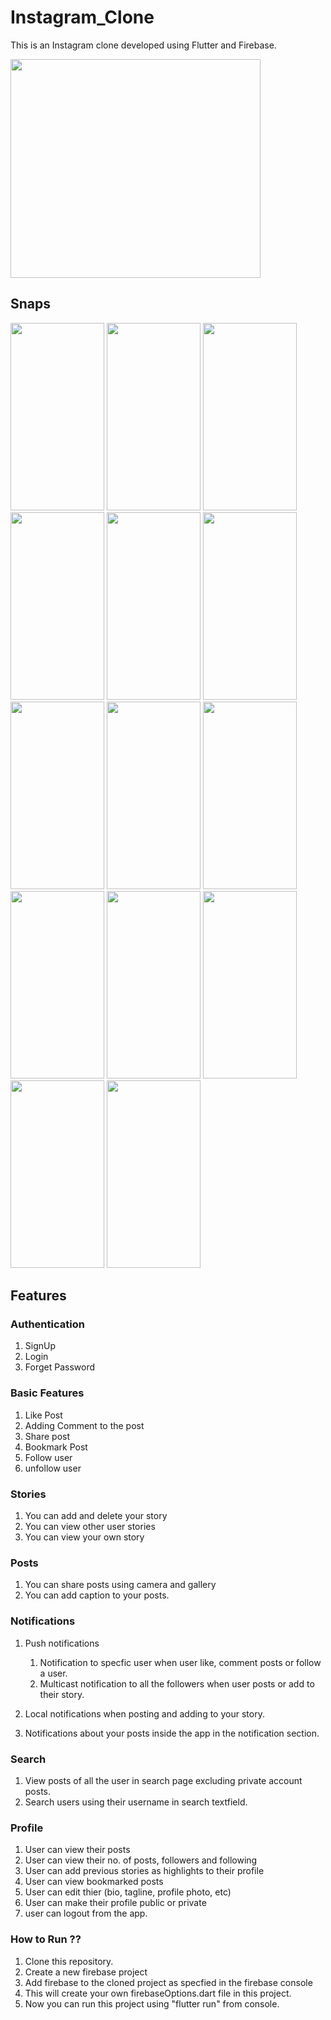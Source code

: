 # Instagram_Clone
This is an Instagram clone developed using Flutter and Firebase.

<image src="https://github.com/Priyanshu078/instagram_clone/assets/66347715/a72924d9-896f-46f2-a08b-7b5078093639"  width="400" height="350" >

## Snaps

<image src="https://github.com/Priyanshu078/instagram_clone/assets/66347715/2dedcd74-1f09-4422-9822-8b820215c0d6"  width="150" height="300" >
<image src="https://github.com/Priyanshu078/instagram_clone/assets/66347715/28982a64-ed0b-49c8-b407-f92ad315e301"  width="150" height="300" >
<image src="https://github.com/Priyanshu078/instagram_clone/assets/66347715/7d3c083b-473c-4437-aa2b-2e72c2bad49b"  width="150" height="300" >
<image src="https://github.com/Priyanshu078/instagram_clone/assets/66347715/a3f62d3c-8ce3-458c-9bca-95474ab8bc87"  width="150" height="300" >
<image src="https://github.com/Priyanshu078/instagram_clone/assets/66347715/a6a1dc7e-2dad-438e-8a5b-e12387d01241"  width="150" height="300" >
<image src="https://github.com/Priyanshu078/instagram_clone/assets/66347715/a183479b-8017-4e4a-b3e4-eb5476e73c51"  width="150" height="300" >
<image src="https://github.com/Priyanshu078/instagram_clone/assets/66347715/4a51e7bb-711b-4bbd-ba00-40072e13e2a6"  width="150" height="300" >
<image src="https://github.com/Priyanshu078/instagram_clone/assets/66347715/c4594000-9630-4ab3-84d9-61e5205dc521"  width="150" height="300" >
<image src="https://github.com/Priyanshu078/instagram_clone/assets/66347715/98d7154a-4911-4652-be1f-e16c37548e11"  width="150" height="300" >
<image src="https://github.com/Priyanshu078/instagram_clone/assets/66347715/1c70dbc3-36f1-4f49-8341-200f338e6099"  width="150" height="300" >
<image src="https://github.com/Priyanshu078/instagram_clone/assets/66347715/6eb3aa3d-1bc4-4a2d-8fd6-89c42c640e63"  width="150" height="300" >
<image src="https://github.com/Priyanshu078/instagram_clone/assets/66347715/fb545274-8096-4414-bb0c-186cff67109c"  width="150" height="300" >
<image src="https://github.com/Priyanshu078/instagram_clone/assets/66347715/498af918-6430-4dd3-a025-c799f91c36a6"  width="150" height="300" >
<image src="https://github.com/Priyanshu078/instagram_clone/assets/66347715/287e2fdb-a311-472d-a1fb-270a70702e9f"  width="150" height="300" >



## Features
### Authentication

1. SignUp 
2. Login
3. Forget Password

### Basic Features 

1. Like Post
2. Adding Comment to the post
3. Share post
4. Bookmark Post
5. Follow user
6. unfollow user
### Stories

1. You can add and delete your story
2. You can view other user stories
3. You can view your own story

### Posts

1. You can share posts using camera and gallery
2. You can add caption to your posts.

### Notifications

1. Push notifications

    1. Notification to specfic user when user like, comment posts or follow a user.
    2. Multicast notification to all the followers when user posts or add to their story.

2. Local notifications when posting and adding to your story.
3. Notifications about your posts inside the app in the notification section.

### Search

1. View posts of all the user in search page excluding private account posts.
2. Search users using their username in search textfield.

### Profile 

1. User can view their posts 
2. User can view their no. of posts, followers and following
3. User can add previous stories as highlights to their profile
4. User can view bookmarked posts
5. User can edit thier (bio, tagline, profile photo, etc)
6. User can make their profile public or private
7. user can logout from the app.

### How to Run ?? 

1. Clone this repository.
2. Create a new firebase project 
3. Add firebase to the cloned project as specfied in the firebase console
4. This will create your own firebaseOptions.dart file in this project.
5. Now you can run this project using "flutter run" from console.

